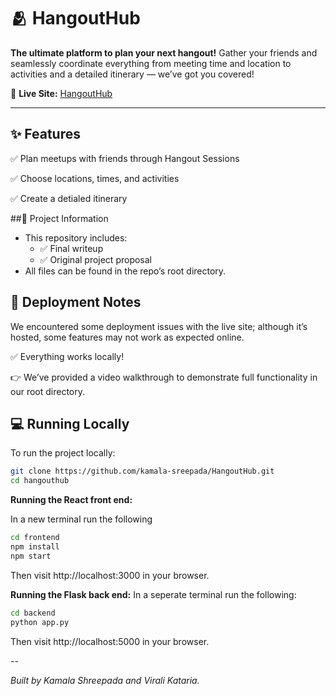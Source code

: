# 🫂 HangoutHub

**The ultimate platform to plan your next hangout!**
Gather your friends and seamlessly coordinate everything from meeting time and location to activities and a detailed itinerary — we’ve got you covered!

🔗 **Live Site:**  [HangoutHub](https://hangouthub-koky.onrender.com/login)

---

## ✨ Features

✅ Plan meetups with friends through Hangout Sessions

✅ Choose locations, times, and activities

✅ Create a detialed itinerary


##📝 Project Information

- This repository includes:
  - ✅ Final writeup
  - ✅ Original project proposal
- All files can be found in the repo’s root directory.


## 🚀 Deployment Notes

We encountered some deployment issues with the live site; although it’s hosted, some features may not work as expected online.

✅ Everything works locally!

👉 We’ve provided a video walkthrough to demonstrate full functionality in our root directory.


## 💻 Running Locally

To run the project locally:

```bash
git clone https://github.com/kamala-sreepada/HangoutHub.git
cd hangouthub
```
**Running the React front end:**

In a new terminal run the following
```bash
cd frontend
npm install
npm start
```

Then visit http://localhost:3000 in your browser.

**Running the Flask back end:**
In a seperate terminal run the following:
```bash
cd backend
python app.py
```

Then visit http://localhost:5000 in your browser.

--

*Built by Kamala Shreepada and Virali Kataria.*
